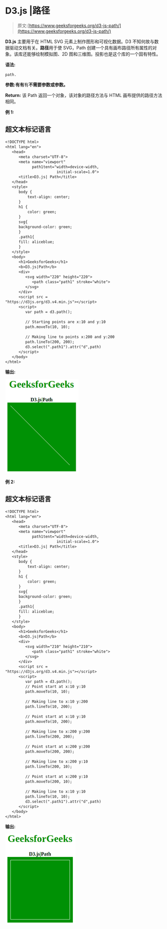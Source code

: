 # D3.js |路径

> 原文:[https://www.geeksforgeeks.org/d3-js-path/](https://www.geeksforgeeks.org/d3-js-path/)

**D3.js** 主要用于在 HTML SVG 元素上制作图形和可视化数据。D3 不知何故与数据驱动文档有关。**路径**用于使 SVG，Path 创建一个具有画布路径所有属性的对象。该库还能够绘制模拟图、2D 图和三维图。投影也是这个库的一个固有特性。

**语法:**

```
path.
```

**参数:**有**有**有**不需要参数或参数。**

**Return:** 该 Path 返回一个对象，该对象的路径方法与 HTML 画布提供的路径方法相同。

**例 1:**

## 超文本标记语言

```
<!DOCTYPE html>
<html lang="en">
   <head>
      <meta charset="UTF-8">
      <meta name="viewport" 
            path1tent="width=device-width, 
                       initial-scale=1.0">
      <title>D3.js| Path</title>
   </head>
   <style>
      body {
          text-align: center;
      }
      h1 {
          color: green;
      }
      svg{
      background-color: green;
      }
      .path1{
      fill: aliceblue;
      }
   </style>
   <body>
      <h1>GeeksforGeeks</h1>
      <b>D3.js|Path</b>
      <div>
         <svg width="220" height="220">
            <path class="path1" stroke="white">
         </svg>
      </div>
      <script src = 
"https://d3js.org/d3.v4.min.js"></script>
      <script>
         var path = d3.path();

         // Starting points are x:10 and y:10
         path.moveTo(10, 10); 

         // Making line to points x:200 and y:200
         path.lineTo(200, 200); 
         d3.select(".path1").attr("d",path)
      </script>
   </body>
</html>
```

**输出:**

![](img/3989b5e3171ff787470e57290a98285e.png)

**例 2:**

## 超文本标记语言

```
<!DOCTYPE html>
<html lang="en">
   <head>
      <meta charset="UTF-8">
      <meta name="viewport" 
            path1tent="width=device-width, 
                       initial-scale=1.0">
      <title>D3.js| Path</title>
   </head>
   <style>
      body {
          text-align: center;
      }
      h1 {
          color: green;
      }
      svg{
      background-color: green;
      }
      .path1{
      fill: aliceblue;
      }
   </style>
   <body>
      <h1>GeeksforGeeks</h1>
      <b>D3.js|Path</b>
      <div>
         <svg width="210" height="210">
            <path class="path1" stroke="white">
         </svg>
      </div>
      <script src = 
"https://d3js.org/d3.v4.min.js"></script>
      <script>
         var path = d3.path();
         // Point start at x:10 y:10
         path.moveTo(10, 10);  

         // Making line to x:10 y:200
         path.lineTo(10, 200); 

         // Point start at x:10 y:10
         path.moveTo(10, 200); 

         // Making line to x:200 y:200
         path.lineTo(200, 200); 

         // Point start at x:200 y:200
         path.moveTo(200, 200); 

         // Making line to x:200 y:10
         path.lineTo(200, 10);

         // Point start at x:200 y:10
         path.moveTo(200, 10); 

         // Making line to x:10 y:10
         path.lineTo(10, 10);  
         d3.select(".path1").attr("d",path)
      </script>
   </body>
</html>
```

**输出:**

![](img/89a044cb07d048f32d267a731b05f976.png)